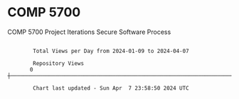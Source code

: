 # COMP 5700
COMP 5700 Project Iterations
Secure Software Process

```

        Total Views per Day from 2024-01-09 to 2024-04-07

        Repository Views
       0 ┼─────────────────────────────────────────────────────────────────────────────────────────

        Chart last updated - Sun Apr  7 23:58:50 2024 UTC
        
```
